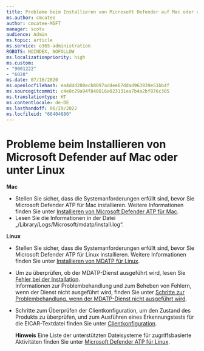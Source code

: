 ```yaml
---
title: Probleme beim Installieren von Microsoft Defender auf Mac oder unter Linux
ms.author: cmcatee
author: cmcatee-MSFT
manager: scotv
audience: Admin
ms.topic: article
ms.service: o365-administration
ROBOTS: NOINDEX, NOFOLLOW
ms.localizationpriority: high
ms.custom:
- "9001222"
- "6028"
ms.date: 07/16/2020
ms.openlocfilehash: ea4d4d200ecb8097ad4ee67ddad963939e51bb4f
ms.sourcegitcommit: c4e8c29a94f840816a023131ea7b4a2bf876c305
ms.translationtype: HT
ms.contentlocale: de-DE
ms.lasthandoff: 06/29/2022
ms.locfileid: "66404680"
---
```

# <a name="issues-installing-microsoft-defender-on-mac-or-linux"></a>Probleme beim Installieren von Microsoft Defender auf Mac oder unter Linux

**Mac**

- Stellen Sie sicher, dass die Systemanforderungen erfüllt sind, bevor Sie Microsoft Defender ATP für Mac installieren. Weitere Informationen finden Sie unter [Installieren von Microsoft Defender ATP für Mac](https://docs.microsoft.com/windows/security/threat-protection/microsoft-defender-atp/microsoft-defender-atp-mac#how-to-install-microsoft-defender-atp-for-mac).  
- Lesen Sie die Informationen in der Datei „/Library/Logs/Microsoft/mdatp/install.log“.

**Linux**

- Stellen Sie sicher, dass die Systemanforderungen erfüllt sind, bevor Sie Microsoft Defender ATP für Linux installieren. Weitere Informationen finden Sie unter [Installieren von MDATP für Linux](https://docs.microsoft.com/windows/security/threat-protection/microsoft-defender-atp/microsoft-defender-atp-linux#system-requirements). 
- Um zu überprüfen, ob der MDATP-Dienst ausgeführt wird, lesen Sie [Fehler bei der Installation](https://docs.microsoft.com/windows/security/threat-protection/microsoft-defender-atp/linux-support-install#installation-failed).  
    Informationen zur Problembehandlung und zum Beheben von Fehlern, wenn der Dienst nicht ausgeführt wird, finden Sie unter [Schritte zur Problembehandlung, wenn der MDATP-Dienst nicht ausgeführt wird](https://docs.microsoft.com/windows/security/threat-protection/microsoft-defender-atp/linux-support-install#steps-to-troubleshoot-if-mdatp-service-isnt-running).
- Schritte zum Überprüfen der Clientkonfiguration, um den Zustand des Produkts zu überprüfen, und zum Ausführen eines Erkennungstests für die EICAR-Textdatei finden Sie unter [Clientkonfiguration](https://docs.microsoft.com/windows/security/threat-protection/microsoft-defender-atp/linux-install-manually#client-configuration).  

    **Hinweis** Eine Liste der unterstützten Dateisysteme für zugriffsbasierte Aktivitäten finden Sie unter [Microsoft Defender ATP für Linux](https://docs.microsoft.com/windows/security/threat-protection/microsoft-defender-atp/microsoft-defender-atp-linux#system-requirements).